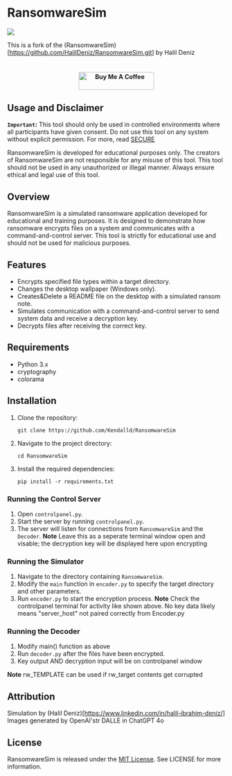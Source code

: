 # RansomwareSim

<img src="img/RansomWareSim.png"></img>

This is a fork of the (RansomwareSim)[https://github.com/HalilDeniz/RansomwareSim.git] by Halil Deniz
<h4 align="center">
<br>
   <a href="https://buymeacoffee.com/halildeniz" target="_blank"><img src="https://cdn.buymeacoffee.com/buttons/default-orange.png" alt="Buy Me A Coffee" height="41" width="174"></a>
</h4>

## Usage and Disclaimer
**`Important`:** This tool should only be used in controlled environments where all participants have given consent. Do not use this tool on any system without explicit permission. For more, read [SECURE](SECURITY.md)

RansomwareSim is developed for educational purposes only. The creators of RansomwareSim are not responsible for any misuse of this tool. This tool should not be used in any unauthorized or illegal manner. Always ensure ethical and legal use of this tool.


## Overview
RansomwareSim is a simulated ransomware application developed for educational and training purposes. It is designed to demonstrate how ransomware encrypts files on a system and communicates with a command-and-control server. This tool is strictly for educational use and should not be used for malicious purposes.


## Features
- Encrypts specified file types within a target directory.
- Changes the desktop wallpaper (Windows only).
- Creates&Delete a README file on the desktop with a simulated ransom note.
- Simulates communication with a command-and-control server to send system data and receive a decryption key.
- Decrypts files after receiving the correct key.

## Requirements

- Python 3.x
- cryptography
- colorama

## Installation

1. Clone the repository:

   ```shell
   git clone https://github.com/Kendalld/RansomwareSim
   ```

2. Navigate to the project directory:

   ```shell
   cd RansomwareSim
   ```

3. Install the required dependencies:

   ```shell
   pip install -r requirements.txt
   ```



### Running the Control Server
1. Open `controlpanel.py`.
2. Start the server by running `controlpanel.py`.
3. The server will listen for connections from `RansomwareSim` and the `Decoder`.
**Note** Leave this as a seperate terminal window open and visable; the decryption key will be displayed here upon encrypting

### Running the Simulator
1. Navigate to the directory containing `RansomwareSim`.
2. Modify the `main` function in `encoder.py` to specify the target directory and other parameters.
3. Run `encoder.py` to start the encryption process.
**Note** Check the controlpanel terminal for activity like shown above. No key data likely means "server_host" not paired correctly from Encoder.py


### Running the Decoder
1. Modify main() function as above
2. Run `decoder.py` after the files have been encrypted.
3. Key output AND decryption input will be on controlpanel window

**Note** rw_TEMPLATE can be used if rw_target contents get corrupted



## Attribution
Simulation by (Halil Deniz)[https://www.linkedin.com/in/halil-ibrahim-deniz/]
Images generated by OpenAI'str DALLE in ChatGPT 4o


## License
RansomwareSim is released under the [MIT License](LICENSE). See LICENSE for more information.
